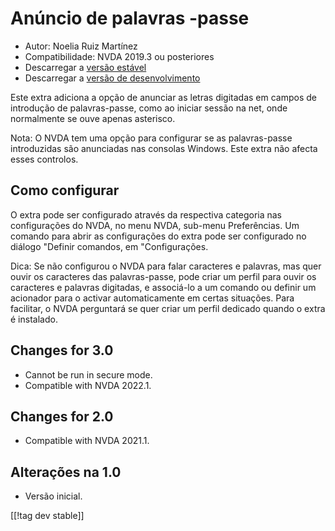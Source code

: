 # Anúncio de palavras -passe #
* Autor: Noelia Ruiz Martínez
* Compatibilidade: NVDA 2019.3 ou posteriores
* Descarregar a [versão estável][1]
* Descarregar a [versão de desenvolvimento][2]

Este extra adiciona a opção de anunciar as letras digitadas em campos de
introdução de palavras-passe, como ao iniciar sessão na net, onde
normalmente se ouve apenas asterisco.

Nota: O NVDA tem uma opção para configurar se as palavras-passe introduzidas
são anunciadas nas consolas Windows. Este extra não afecta esses controlos.

## Como configurar

O extra pode ser configurado através da respectiva categoria nas
configurações do NVDA, no menu NVDA, sub-menu Preferências. Um comando para
abrir as configurações do extra pode ser configurado no diálogo "Definir
comandos, em "Configurações.

Dica: Se não configurou o NVDA para falar caracteres e palavras, mas quer
ouvir os caracteres das palavras-passe, pode criar um perfil para ouvir os
caracteres e palavras digitadas, e associá-lo a um comando ou definir um
acionador para o activar automaticamente em certas situações. Para
facilitar, o NVDA perguntará se quer criar um perfil dedicado quando o extra
é instalado.

## Changes for 3.0 ##
* Cannot be run in secure mode.
* Compatible with NVDA 2022.1.

## Changes for 2.0 ##
* Compatible with NVDA 2021.1.

## Alterações na 1.0 ##
* Versão inicial.


[[!tag dev stable]]

[1]: http://addons.nvda-project.org/files/get.php?file=rp

[2]: http://addons.nvda-project.org/files/get.php?file=rp-dev
